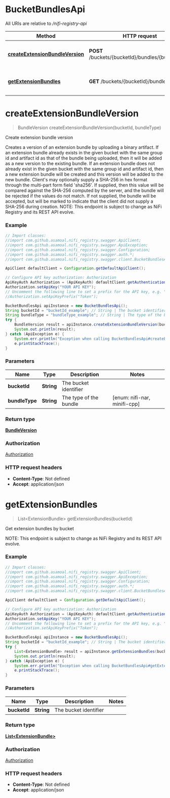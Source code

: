 # BucketBundlesApi

All URIs are relative to */nifi-registry-api*

Method | HTTP request | Description
------------- | ------------- | -------------
[**createExtensionBundleVersion**](BucketBundlesApi.md#createExtensionBundleVersion) | **POST** /buckets/{bucketId}/bundles/{bundleType} | Create extension bundle version
[**getExtensionBundles**](BucketBundlesApi.md#getExtensionBundles) | **GET** /buckets/{bucketId}/bundles | Get extension bundles by bucket

<a name="createExtensionBundleVersion"></a>
# **createExtensionBundleVersion**
> BundleVersion createExtensionBundleVersion(bucketId, bundleType)

Create extension bundle version

Creates a version of an extension bundle by uploading a binary artifact. If an extension bundle already exists in the given bucket with the same group id and artifact id as that of the bundle being uploaded, then it will be added as a new version to the existing bundle. If an extension bundle does not already exist in the given bucket with the same group id and artifact id, then a new extension bundle will be created and this version will be added to the new bundle. Client&#x27;s may optionally supply a SHA-256 in hex format through the multi-part form field &#x27;sha256&#x27;. If supplied, then this value will be compared against the SHA-256 computed by the server, and the bundle will be rejected if the values do not match. If not supplied, the bundle will be accepted, but will be marked to indicate that the client did not supply a SHA-256 during creation.   NOTE: This endpoint is subject to change as NiFi Registry and its REST API evolve.

### Example
```java
// Import classes:
//import com.github.asamoal.nifi_registry.swagger.ApiClient;
//import com.github.asamoal.nifi_registry.swagger.ApiException;
//import com.github.asamoal.nifi_registry.swagger.Configuration;
//import com.github.asamoal.nifi_registry.swagger.auth.*;
//import com.github.asamoal.nifi_registry.swagger.client.BucketBundlesApi;

ApiClient defaultClient = Configuration.getDefaultApiClient();

// Configure API key authorization: Authorization
ApiKeyAuth Authorization = (ApiKeyAuth) defaultClient.getAuthentication("Authorization");
Authorization.setApiKey("YOUR API KEY");
// Uncomment the following line to set a prefix for the API key, e.g. "Token" (defaults to null)
//Authorization.setApiKeyPrefix("Token");

BucketBundlesApi apiInstance = new BucketBundlesApi();
String bucketId = "bucketId_example"; // String | The bucket identifier
String bundleType = "bundleType_example"; // String | The type of the bundle
try {
    BundleVersion result = apiInstance.createExtensionBundleVersion(bucketId, bundleType);
    System.out.println(result);
} catch (ApiException e) {
    System.err.println("Exception when calling BucketBundlesApi#createExtensionBundleVersion");
    e.printStackTrace();
}
```

### Parameters

Name | Type | Description  | Notes
------------- | ------------- | ------------- | -------------
 **bucketId** | **String**| The bucket identifier |
 **bundleType** | **String**| The type of the bundle | [enum: nifi-nar, minifi-cpp]

### Return type

[**BundleVersion**](BundleVersion.md)

### Authorization

[Authorization](../README.md#Authorization)

### HTTP request headers

 - **Content-Type**: Not defined
 - **Accept**: application/json

<a name="getExtensionBundles"></a>
# **getExtensionBundles**
> List&lt;ExtensionBundle&gt; getExtensionBundles(bucketId)

Get extension bundles by bucket

  NOTE: This endpoint is subject to change as NiFi Registry and its REST API evolve.

### Example
```java
// Import classes:
//import com.github.asamoal.nifi_registry.swagger.ApiClient;
//import com.github.asamoal.nifi_registry.swagger.ApiException;
//import com.github.asamoal.nifi_registry.swagger.Configuration;
//import com.github.asamoal.nifi_registry.swagger.auth.*;
//import com.github.asamoal.nifi_registry.swagger.client.BucketBundlesApi;

ApiClient defaultClient = Configuration.getDefaultApiClient();

// Configure API key authorization: Authorization
ApiKeyAuth Authorization = (ApiKeyAuth) defaultClient.getAuthentication("Authorization");
Authorization.setApiKey("YOUR API KEY");
// Uncomment the following line to set a prefix for the API key, e.g. "Token" (defaults to null)
//Authorization.setApiKeyPrefix("Token");

BucketBundlesApi apiInstance = new BucketBundlesApi();
String bucketId = "bucketId_example"; // String | The bucket identifier
try {
    List<ExtensionBundle> result = apiInstance.getExtensionBundles(bucketId);
    System.out.println(result);
} catch (ApiException e) {
    System.err.println("Exception when calling BucketBundlesApi#getExtensionBundles");
    e.printStackTrace();
}
```

### Parameters

Name | Type | Description  | Notes
------------- | ------------- | ------------- | -------------
 **bucketId** | **String**| The bucket identifier |

### Return type

[**List&lt;ExtensionBundle&gt;**](ExtensionBundle.md)

### Authorization

[Authorization](../README.md#Authorization)

### HTTP request headers

 - **Content-Type**: Not defined
 - **Accept**: application/json

